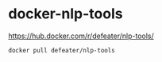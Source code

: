 # docker-nlp-tools

https://hub.docker.com/r/defeater/nlp-tools/

```docker pull defeater/nlp-tools```
